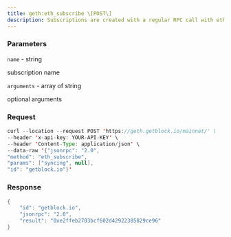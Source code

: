 ```yaml
---
title: geth:eth_subscribe \[POST\]
description: Subscriptions are created with a regular RPC call with eth_subscribe asmethod and the subscription name as first parameter. If successful itreturns the subscription id.
---
```


### Parameters


`name` - string

subscription name

`arguments` - array of string

optional arguments

### Request

``` java
curl --location --request POST 'https://geth.getblock.io/mainnet/' \
--header 'x-api-key: YOUR-API-KEY' \
--header 'Content-Type: application/json' \
--data-raw '{"jsonrpc": "2.0",
"method": "eth_subscribe",
"params": ["syncing", null],
"id": "getblock.io"}'
```

###  Response

``` java
{
    "id": "getblock.io",
    "jsonrpc": "2.0",
    "result": "0xe2ffeb2703bcf602d42922385829ce96"
}
```

